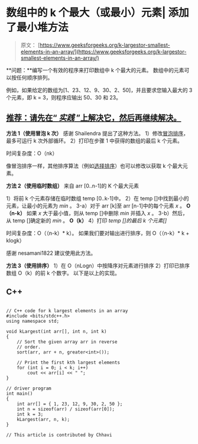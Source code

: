 # 数组中的 k 个最大（或最小）元素| 添加了最小堆方法

> 原文： [https://www.geeksforgeeks.org/k-largestor-smallest-elements-in-an-array/](https://www.geeksforgeeks.org/k-largestor-smallest-elements-in-an-array/)

**问题：**编写一个有效的程序来打印数组中 k 个最大的元素。 数组中的元素可以按任何顺序排列。

例如，如果给定的数组为[1、23、12、9、30、2、50]，并且要求您输入最大的 3 个元素，即 k = 3，则程序应输出 50、30 和 23。

## [推荐：请先在“ ***<u>实践</u>*** ”上解决它，然后再继续解决。](https://practice.geeksforgeeks.org/problems/k-largest-elements/0)

 **方法 1（使用冒泡 k 次）**
感谢 Shailendra 提出了这种方法。
1）修改[冒泡排序](https://www.geeksforgeeks.org/bubble-sort/)，最多可运行 k 次外部循环。
2）打印在步骤 1 中获得的数组的最后 k 个元素。

时间复杂度：O（nk）

像冒泡排序一样，其他排序算法（例如[选择排序](http://en.wikipedia.org/wiki/Selection_sort)）也可以修改以获取 k 个最大元素。

**方法 2（使用临时数组）**
来自 arr [0..n-1]的 K 个最大元素

1）将前 k 个元素存储在临时数组 temp [0..k-1]中。
2）在 temp []中找到最小的元素，让最小的元素为 *min* 。
3-a）对于 arr [k]至 arr [n-1]中的每个元素 *x* 。 **O（n-k）**
如果 *x* 大于最小值，则从 temp []中删除 *min* 并插入 *x* 。
3-b）然后，从 temp []确定新的 *min* 。 **O（k）**
4）打印 *temp []的最后 k 个元素[]*

时间复杂度：O（（n-k）* k）。 如果我们要对输出进行排序，则 O（（n-k）* k + klogk）

感谢 nesamani1822 建议使用此方法。

**方法 3（使用排序）**
1）在 O（nLogn）中按降序对元素进行排序
2）打印已排序数组 O（k）的前 k 个数字。
以下是以上的实现。

## C++ 

```

// C++ code for k largest elements in an array 
#include <bits/stdc++.h> 
using namespace std; 

void kLargest(int arr[], int n, int k) 
{ 
    // Sort the given array arr in reverse 
    // order. 
    sort(arr, arr + n, greater<int>()); 

    // Print the first kth largest elements 
    for (int i = 0; i < k; i++) 
        cout << arr[i] << " "; 
} 

// driver program 
int main() 
{ 
    int arr[] = { 1, 23, 12, 9, 30, 2, 50 }; 
    int n = sizeof(arr) / sizeof(arr[0]); 
    int k = 3; 
    kLargest(arr, n, k); 
} 

// This article is contributed by Chhavi 

```
